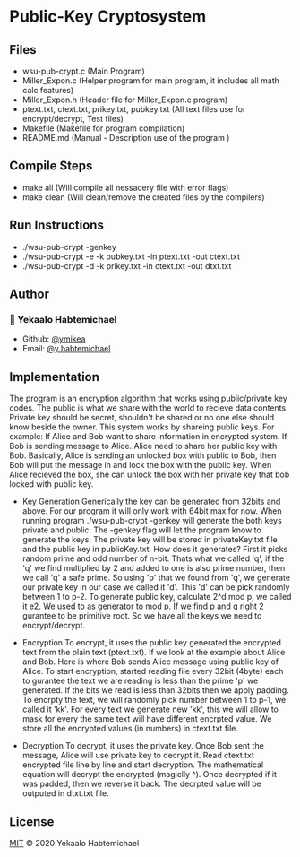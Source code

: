 # Public-Key Cryptosystem

## Files
- wsu-pub-crypt.c                                  (Main Program)
- Miller_Expon.c                                   (Helper program for main program, it includes all math calc features)
- Miller_Expon.h                                   (Header file for  Miller_Expon.c program)
- ptext.txt, ctext.txt, prikey.txt, pubkey.txt     (All text files use for encrypt/decrypt, Test files)
- Makefile                                         (Makefile for program compilation)
- README.md                                        (Manual - Description use of the program )

## Compile Steps
- make all          (Will compile all nessacery file with error flags)
- make clean        (Will clean/remove the created files by the compilers)


## Run Instructions
- ./wsu-pub-crypt -genkey
- ./wsu-pub-crypt -e -k pubkey.txt -in ptext.txt -out ctext.txt
- ./wsu-pub-crypt -d -k prikey.txt -in ctext.txt -out dtxt.txt


## Author
### 👤 Yekaalo Habtemichael
* Github: [@ymikea](https://github.com/ymikea)
* Email: [@y.habtemichael](mailto:y.habtemichael@wsu.edu)


## Implementation
The program is an encryption algorithm that works using public/private key codes. The public is what we share with the world to recieve data contents. Private key should be secret, shouldn't be shared or no one else should know beside the owner. This system works by shareing public keys. 
    For example: If Alice and Bob want to share information in encrypted system. If Bob is sending message to Alice. Alice need to share her public key with Bob. Basically, Alice is sending an unlocked box with public to Bob, then Bob will put the message in and lock the box with the public key. When Alice recieved the box, she can unlock the box with her private key that bob locked with public key. 
 
 * Key Generation
    Generically the key can be generated from 32bits and above. For our program it will only work with 64bit max for now. When running program ./wsu-pub-crypt -genkey will generate the both keys private and public. The -genkey flag will let the program know to generate the keys. The private key will be stored in privateKey.txt file and the public key in publicKey.txt. How does it generates? First it picks random prime and odd number of n-bit. Thats what we called 'q', if the 'q' we find multiplied by 2 and added to one is also prime number, then we call 'q' a safe prime. So using 'p' that we found from 'q', we generate our private key in our case we called it 'd'. This 'd' can be pick randomly between 1 to p-2. To generate public key, calculate 2^d mod p, we called it e2. We used to as generator to mod p. If we find p and q right 2 gurantee to be primitive root. So we have all the keys we need to encrypt/decrypt.

* Encryption
    To encrypt, it uses the public key generated the encrypted text from the plain text (ptext.txt). If we look at the example about Alice and Bob. Here is where Bob sends Alice message using public key of Alice. To start encryption, started reading file every 32bit (4byte) each to gurantee the text we are reading is less than the prime 'p' we generated. If the bits we read is less than 32bits then we apply padding. To encrpty the text, we will randomly pick number between 1 to p-1, we called it 'kk'. For every text we generate new 'kk', this we will allow to mask for every the same text will have different encrpted value. We store all the encrypted values (in numbers) in ctext.txt file. 

* Decryption
    To decrypt, it uses the private key. Once Bob sent the message, Alice will use private key to decrypt it. Read ctext.txt encrypted file line by line and start decryption. The mathematical equation will decrypt the encrypted (magiclly ^). Once decrypted if it was padded, then we reverse it back. The decrpted value will be outputed in dtxt.txt file.


## License
[MIT](https://choosealicense.com/licenses/mit/) &copy; 2020 Yekaalo Habtemichael 
